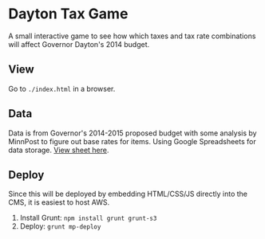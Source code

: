# Dayton Tax Game

A small interactive game to see how which taxes and tax rate combinations will affect Governor Dayton's 2014 budget.

## View

Go to ```./index.html``` in a browser.

## Data

Data is from Governor's 2014-2015 proposed budget with some analysis by MinnPost to figure out base rates for items.  Using Google Spreadsheets for data storage.  [View sheet here](https://docs.google.com/spreadsheet/ccc?key=0Ata43HM8s_nadFNRa2dKbHZ1QzhleHJPMHNEeHQ2bVE#gid=0).

## Deploy

Since this will be deployed by embedding HTML/CSS/JS directly into the CMS, it is easiest to host AWS.

1. Install Grunt: ```npm install grunt grunt-s3```
2. Deploy: ```grunt mp-deploy```